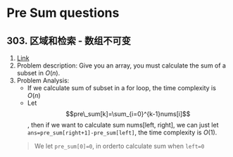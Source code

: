 # Pre Sum questions
## 303. 区域和检索 - 数组不可变
1. [Link](https://leetcode.cn/problems/range-sum-query-immutable/)
2. Problem description:
Give you an array, you must calculate the sum of a subset in $O(n)$.
3. Problem Analysis:
    - If we calculate sum of subset in a for loop, the time complexity is $O(n)$
    - Let $$pre\_sum[k]=\sum_{i=0}^{k-1}nums[i]$$, then if we want to calculate sum nums[left, right], we can just let `ans=pre_sum[right+1]-pre_sum[left]`, the time complexity is $O(1)$.
    > We let `pre_sum[0]=0`, in orderto calculate sum when `left=0`